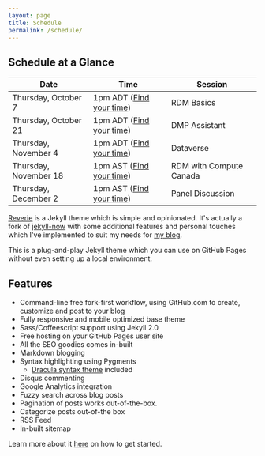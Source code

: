 ```yaml
---
layout: page
title: Schedule
permalink: /schedule/
---
```


## Schedule at a Glance

| Date | Time | Session |
| ---- | ---- | ------- |
| Thursday, October 7 | 1pm ADT ([Find your time](https://dateful.com/time-zone-converter?t=1pm&tz2=Atlantic-Daylight-Time-ADT)) | RDM Basics |
| Thursday, October 21 | 1pm ADT ([Find your time](https://dateful.com/time-zone-converter?t=1pm&tz2=Atlantic-Daylight-Time-ADT)) | DMP Assistant |
| Thursday, November 4 | 1pm ADT ([Find your time](https://dateful.com/time-zone-converter?t=1pm&tz2=Atlantic-Daylight-Time-ADT)) | Dataverse |
| Thursday, November 18 | 1pm AST ([Find your time](https://dateful.com/time-zone-converter?t=1pm&tz2=Atlantic-Daylight-Time-AST)) | RDM with Compute Canada |
| Thursday, December 2 | 1pm AST ([Find your time](https://dateful.com/time-zone-converter?t=1pm&tz2=Atlantic-Daylight-Time-AST)) | Panel Discussion |


[Reverie](https://github.com/amitmerchant1990/reverie) is a Jekyll theme which is simple and opinionated. It's actually a fork of [jekyll-now](https://github.com/barryclark/jekyll-now) with some additional features and personal touches which I've implemented to suit my needs for [my blog](https://www.amitmerchant.com).

This is a plug-and-play Jekyll theme which you can use on GitHub Pages without even setting up a local environment.

## Features

- Command-line free fork-first workflow, using GitHub.com to create, customize and post to your blog
- Fully responsive and mobile optimized base theme
- Sass/Coffeescript support using Jekyll 2.0
- Free hosting on your GitHub Pages user site
- All the SEO goodies comes in-built
- Markdown blogging
- Syntax highlighting using Pygments
    - [Dracula syntax theme](https://draculatheme.com/) included
- Disqus commenting
- Google Analytics integration
- Fuzzy search across blog posts
- Pagination of posts works out-of-the-box.
- Categorize posts out-of-the box
- RSS Feed
- In-built sitemap

Learn more about it [here](https://github.com/amitmerchant1990/reverie) on how to get started.
